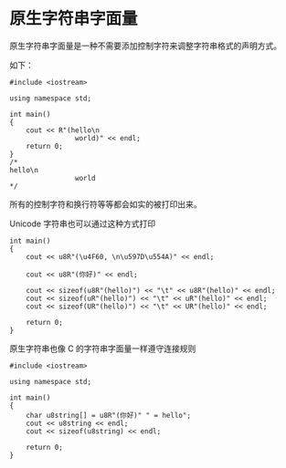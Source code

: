 # 原生字符串字面量

原生字符串字面量是一种不需要添加控制字符来调整字符串格式的声明方式。

如下：

```
#include <iostream>

using namespace std;

int main()
{
    cout << R"(hello\n
                world)" << endl;
    return 0;
}
/*
hello\n
                world
*/
```

所有的控制字符和换行符等等都会如实的被打印出来。

Unicode 字符串也可以通过这种方式打印

```
int main()
{
    cout << u8R"(\u4F60, \n\u597D\u554A)" << endl;

    cout << u8R"(你好)" << endl;

    cout << sizeof(u8R"(hello)") << "\t" << u8R"(hello)" << endl;
    cout << sizeof(uR"(hello)") << "\t" << uR"(hello)" << endl;
    cout << sizeof(UR"(hello)") << "\t" << UR"(hello)" << endl;

    return 0;
}
```

原生字符串也像 C 的字符串字面量一样遵守连接规则

```
#include <iostream>

using namespace std;

int main()
{
    char u8string[] = u8R"(你好)" " = hello";
    cout << u8string << endl;
    cout << sizeof(u8string) << endl;

    return 0;
}
```